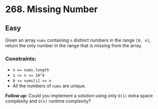 # 268. Missing Number

## Easy

Given an array `nums` containing `n` distinct numbers in the range `[0, n]`, return the only number in the range that is
missing from the array.

### Constraints:

- `n == nums.length`
- `1 <= n <= 10^4`
- `0 <= nums[i] <= n`
- All the numbers of `nums` are unique.

**Follow up:** Could you implement a solution using only `O(1)` extra space complexity and `O(n)` runtime complexity?
